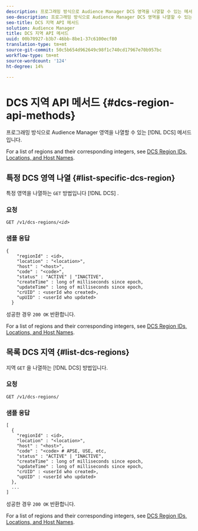 ```yaml
---
description: 프로그래밍 방식으로 Audience Manager DCS 영역을 나열할 수 있는 메서드입니다.
seo-description: 프로그래밍 방식으로 Audience Manager DCS 영역을 나열할 수 있는 메서드입니다.
seo-title: DCS 지역 API 메서드
solution: Audience Manager
title: DCS 지역 API 메서드
uuid: 00b70927-b3b7-46bb-8be1-37c6100ecf80
translation-type: tm+mt
source-git-commit: 50c5b654d962649c98f1c740cd17967e70b957bc
workflow-type: tm+mt
source-wordcount: '124'
ht-degree: 14%

---
```



# DCS 지역 API 메서드 {#dcs-region-api-methods}

프로그래밍 방식으로 Audience Manager 영역을 나열할 수 있는 [!DNL DCS] 메서드입니다.

<!-- c_rest_api_regions.xml -->

For a list of regions and their corresponding integers, see [DCS Region IDs, Locations, and Host Names](../../api/dcs-intro/dcs-api-reference/dcs-regions.md).

## 특정 DCS 영역 나열 {#list-specific-dcs-region}

특정 영역을 나열하는 `GET` 방법입니다 [!DNL DCS] .

<!-- r_rest_api_regions_list_specific.xml -->

### 요청

`GET /v1/dcs-regions/`*`<id>`*

### 샘플 응답

```
{ 
    "regionId" : <id>, 
    "location" : "<location>",
    "host" : "<host>",
    "code" : "<code>",
    "status" : "ACTIVE" | "INACTIVE",
    "createTime" : long of milliseconds since epoch,
    "updateTime" : long of milliseconds since epoch,
    "crUID" : <userId who created>,
    "upUID" : <userId who updated>
  }
```

성공한 경우 `200 OK` 반환합니다.

For a list of regions and their corresponding integers, see [DCS Region IDs, Locations, and Host Names](../../api/dcs-intro/dcs-api-reference/dcs-regions.md).

## 목록 DCS 지역 {#list-dcs-regions}

지역 `GET` 을 나열하는 [!DNL DCS] 방법입니다.

<!-- r_rest_api_regions_list.xml -->

### 요청

`GET /v1/dcs-regions/`

### 샘플 응답

```
[
  { 
    "regionId" : <id>, 
    "location" : "<location>",
    "host" : "<host>",
    "code" : "<code> # APSE, USE, etc,
    "status" : "ACTIVE" | "INACTIVE",
    "createTime" : long of milliseconds since epoch,
    "updateTime" : long of milliseconds since epoch,
    "crUID" : <userId who created>,
    "upUID" : <userId who updated>
  },
  ...
]
```

성공한 경우 `200 OK` 반환합니다.

For a list of regions and their corresponding integers, see [DCS Region IDs, Locations, and Host Names](../../api/dcs-intro/dcs-api-reference/dcs-regions.md).
